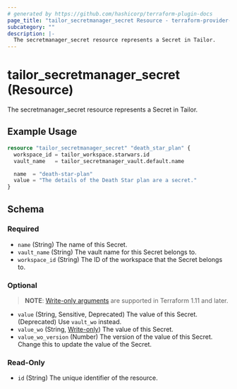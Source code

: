 ```yaml
---
# generated by https://github.com/hashicorp/terraform-plugin-docs
page_title: "tailor_secretmanager_secret Resource - terraform-provider-tailor"
subcategory: ""
description: |-
  The secretmanager_secret resource represents a Secret in Tailor.
---
```


# tailor_secretmanager_secret (Resource)

The secretmanager_secret resource represents a Secret in Tailor.

## Example Usage

```terraform
resource "tailor_secretmanager_secret" "death_star_plan" {
  workspace_id = tailor_workspace.starwars.id
  vault_name   = tailor_secretmanager_vault.default.name

  name  = "death-star-plan"
  value = "The details of the Death Star plan are a secret."
}
```

<!-- schema generated by tfplugindocs -->
## Schema

### Required

- `name` (String) The name of this Secret.
- `vault_name` (String) The vault name for this Secret belongs to.
- `workspace_id` (String) The ID of the workspace that the Secret belongs to.

### Optional

> **NOTE**: [Write-only arguments](https://developer.hashicorp.com/terraform/language/resources/ephemeral#write-only-arguments) are supported in Terraform 1.11 and later.

- `value` (String, Sensitive, Deprecated) The value of this Secret. (Deprecated) Use `vault_wo` instead.
- `value_wo` (String, [Write-only](https://developer.hashicorp.com/terraform/language/resources/ephemeral#write-only-arguments)) The value of this Secret.
- `value_wo_version` (Number) The version of the value of this Secret. Change this to update the value of the Secret.

### Read-Only

- `id` (String) The unique identifier of the resource.
